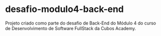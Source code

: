 # desafio-modulo4-back-end
Projeto criado como parte do desafio de Back-End do Módulo 4 do curso de Desenvolvimento de Software FullStack da Cubos Academy.
